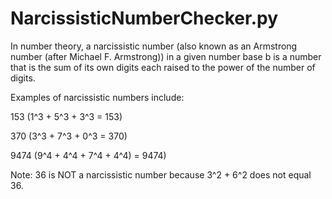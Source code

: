 # NarcissisticNumberChecker.py

In number theory, a narcissistic number (also known as an Armstrong
number (after Michael F. Armstrong)) in a given number base b is
a number that is the sum of its own digits each raised to the power of the number of digits.

Examples of narcissistic numbers include:

153 (1^3 + 5^3 + 3^3 = 153)

370 (3^3 + 7^3 + 0^3 = 370)

9474 (9^4 + 4^4 + 7^4 + 4^4) = 9474)

Note: 36 is NOT a narcissistic number because 3^2 + 6^2 does not equal 36.
